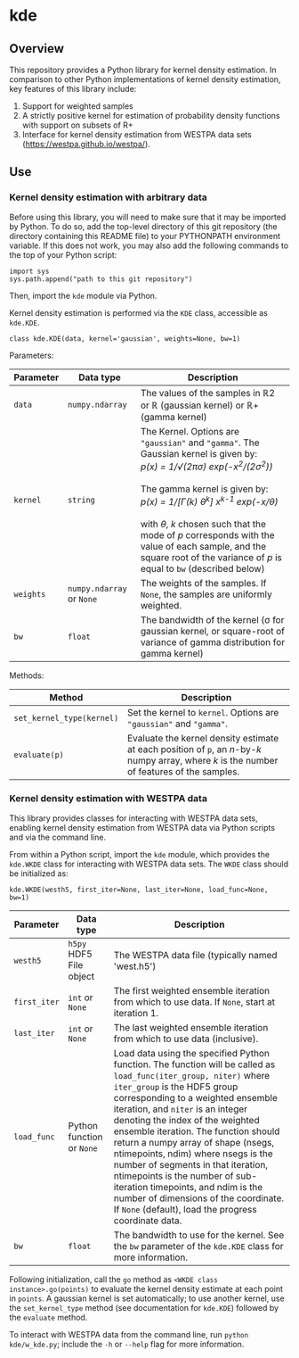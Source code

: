 # kde

## Overview
This repository provides a Python library for kernel density estimation. In comparison to other Python implementations of kernel density estimation, key features of this library include:

1. Support for weighted samples
2. A strictly positive kernel for estimation of probability density functions with support on subsets of R+
3. Interface for kernel density estimation from WESTPA data sets (https://westpa.github.io/westpa/).

## Use

### Kernel density estimation with arbitrary data

Before using this library, you will need to make sure that it may be imported by Python. To do so, add the top-level directory of this git repository (the directory containing this README file) to your PYTHONPATH environment variable.  If this does not work, you may also add the following commands to the top of your Python script:

```
import sys
sys.path.append("path to this git repository")
```

Then, import the `kde` module via Python.

Kernel density estimation is performed via the `KDE` class, accessible as `kde.KDE`.

```
class kde.KDE(data, kernel='gaussian', weights=None, bw=1)
```

Parameters:

| Parameter | Data type | Description |
| --------- | --------- | ----------- |
| `data`    | `numpy.ndarray` | The values of the samples in ℝ2 or ℝ (gaussian kernel) or ℝ+ (gamma kernel) |
| `kernel`  | `string` | The Kernel. Options are `"gaussian"` and `"gamma"`. The Gaussian kernel is given by:<br> _p(x) = 1/√(2πσ) exp(-x<sup>2</sup>/(2σ<sup>2</sup>))_<br><br> The gamma kernel is given by:<br> _p(x) = 1/[Γ(k) θ<sup>k</sup>] x<sup>k-1</sup> exp(-x/θ)_<br><br>with _θ_, _k_ chosen such that the mode of _p_ corresponds with the value of each sample, and the square root of the variance of _p_ is equal to `bw` (described below) |
| `weights` | `numpy.ndarray` or `None` | The weights of the samples. If `None`, the samples are uniformly weighted. |
| `bw`      | `float` | The bandwidth of the kernel (σ for gaussian kernel, or square-root of variance of gamma distribution for gamma kernel) |

            
Methods:

| Method | Description |
| ------ | ----------- |
| `set_kernel_type(kernel)` | Set the kernel to `kernel`. Options are `"gaussian"` and `"gamma"`. |
| `evaluate(p)` | Evaluate the kernel density estimate at each position of `p`, an _n_-by-_k_ numpy array, where _k_ is the number of features of the samples. |

### Kernel density estimation with WESTPA data

This library provides classes for interacting with WESTPA data sets, enabling kernel density estimation from WESTPA data via Python scripts and via the command line.

From within a Python script, import the `kde` module, which provides the `kde.WKDE` class for interacting with WESTPA data sets.  The `WKDE` class should be initialized as:

```
kde.WKDE(westh5, first_iter=None, last_iter=None, load_func=None, bw=1)
```

| Parameter | Data type | Description |
| --------- | --------- | ----------- |
| `westh5` | `h5py` HDF5 File object | The WESTPA data file (typically named 'west.h5') |
| `first_iter` | `int` or `None` | The first weighted ensemble iteration from which to use data. If `None`, start at iteration 1. |
| `last_iter` | `int` or `None` | The last weighted ensemble iteration from which to use data (inclusive). |
| `load_func` | Python function or `None` | Load data using the specified Python function.  The function will be called as `load_func(iter_group, niter)` where `iter_group` is the HDF5 group corresponding to a weighted ensemble iteration, and `niter` is an integer denoting the index of the weighted ensemble iteration.  The function should return a numpy array of shape (nsegs, ntimepoints, ndim) where nsegs is the number of segments in that iteration, ntimepoints is the number of sub-iteration timepoints, and ndim is the number of dimensions of the coordinate. If `None` (default), load the progress coordinate data. |
| `bw` | `float` | The bandwidth to use for the kernel.  See the `bw` parameter of the `kde.KDE` class for more information. |

Following initialization, call the `go` method as `<WKDE class instance>.go(points)` to evaluate the kernel density estimate at each point in `points`.  A gaussian kernel is set automatically; to use another kernel, use the `set_kernel_type` method (see documentation for `kde.KDE`) followed by the `evaluate` method.

To interact with WESTPA data from the command line, run `python kde/w_kde.py`; include the `-h` or `--help` flag for more information.
